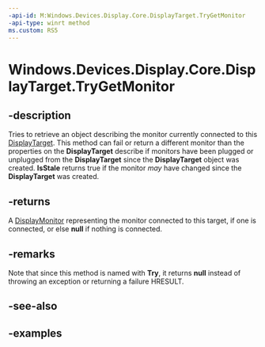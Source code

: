 ```yaml
---
-api-id: M:Windows.Devices.Display.Core.DisplayTarget.TryGetMonitor
-api-type: winrt method
ms.custom: RS5
---
```


<!-- Method syntax.
public DisplayMonitor DisplayTarget.TryGetMonitor()
-->

# Windows.Devices.Display.Core.DisplayTarget.TryGetMonitor

## -description
Tries to retrieve an object describing the monitor currently connected to this [DisplayTarget](displaytarget.md). This method can fail or return a different monitor than the properties on the **DisplayTarget** describe if monitors have been plugged or unplugged from the **DisplayTarget** since the **DisplayTarget** object was created. **IsStale** returns true if the monitor *may* have changed since the **DisplayTarget** was created.

## -returns

A [DisplayMonitor](../windows.devices.display/displaymonitor.md) representing the monitor connected to this target, if one is connected, or else **null** if nothing is connected.

## -remarks

Note that since this method is named with **Try**, it returns **null** instead of throwing an exception or returning a failure HRESULT.

## -see-also

## -examples
